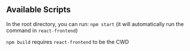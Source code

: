 ## Available Scripts

In the root directory, you can run: `npm start` (it will automatically run the command in `react-frontend`)

`npm build` requires `react-frontend` to be the CWD
